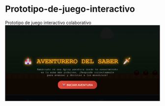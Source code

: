 # Prototipo-de-juego-interactivo
Prototipo de juego interactivo colaborativo
![ScreenShot](https://github.com/jhonsu01/Prototipo-de-juego-interactivo/blob/master/cover.png)
